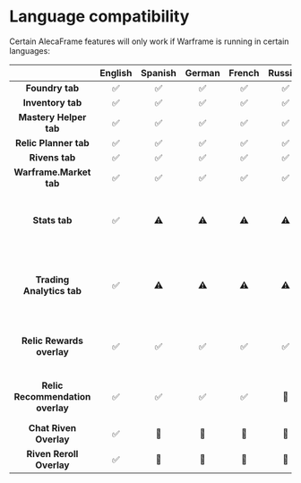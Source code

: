 # Language compatibility

Certain AlecaFrame features will only work if Warframe is running in certain languages:

|                                  | English | Spanish | German | French | Russian | Chinese | Other |                Notes                |
|:--------------------------------:|:-------:|:-------:|:------:|:------:|:-------:|:-------:|:-----:|:-----------------------------------:|
|          **Foundry tab**         |    ✅    |    ✅    |    ✅   |    ✅   |    ✅    |    ✅    |   ✅   |                                     |
|         **Inventory tab**        |    ✅    |    ✅    |    ✅   |    ✅   |    ✅    |    ✅    |   ✅   |                                     |
|      **Mastery Helper tab**      |    ✅    |    ✅    |    ✅   |    ✅   |    ✅    |    ✅    |   ✅   |                                     |
|       **Relic Planner tab**      |    ✅    |    ✅    |    ✅   |    ✅   |    ✅    |    ✅    |   ✅   |                                     |
|          **Rivens tab**          |    ✅    |    ✅    |    ✅   |    ✅   |    ✅    |    ✅    |   ✅   |                                     |
|      **Warframe.Market tab**     |    ✅    |    ✅    |    ✅   |    ✅   |    ✅    |    ✅    |   ✅   |                                     |
|           **Stats tab**          |    ✅    |    ⚠️    |    ⚠️   |    ⚠️   |    ⚠️    |    ⚠️    |   ⚠️   | ⚠️ = Trade history won't be recorded |
|     **Trading Analytics tab**    |    ✅    |    ⚠️    |    ⚠️   |    ⚠️   |    ⚠️    |    ⚠️    |   ⚠️   | ⚠️ = Trade history stats won't work  |
|     **Relic Rewards overlay**    |    ✅    |    ✅    |    ✅   |    ✅   |    ✅    |    ⏲️    |   🚫   |      ⏲️ = Will be available soon     |
| **Relic Recommendation overlay** |    ✅    |    ✅    |    ✅   |    ✅   |    🚫    |    🚫    |   ⚠️   |  ⚠️= Latin-based languages supported |
|      **Chat Riven Overlay**      |    ✅    |    🚫    |    🚫   |    🚫   |    🚫    |    🚫    |   🚫   |                                     |
|     **Riven Reroll Overlay**     |    ✅    |    🚫    |    🚫   |    🚫   |    🚫    |    🚫    |   🚫   |                                     |